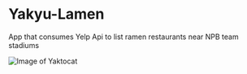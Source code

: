 # Yakyu-Lamen
App that consumes Yelp Api to list ramen restaurants near NPB team stadiums

![Image of Yaktocat](https://i.imgur.com/pf7o1af.png)
